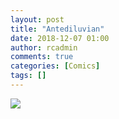 ```yaml
---
layout: post
title: "Antediluvian"
date: 2018-12-07 01:00
author: rcadmin
comments: true
categories: [Comics]
tags: []
---
```

<a href="../comics/2018/12/07/antediluvian"><img src="http://dl.bitsmack.com/comics/20181207.jpg" /></a>

